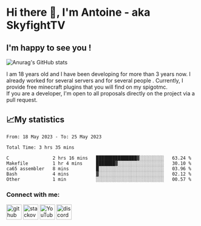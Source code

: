 # Hi there 👋, I'm Antoine - aka SkyfightTV
## I'm happy to see you !
![Anurag's GitHub stats](https://github-readme-stats.vercel.app/api?username=SKyfightTV&show_icons=true&theme=dark&count_private=true&)

I am 18 years old and I have been developing for more than 3 years now. I already worked for several servers and for several people . Currently, I provide free minecraft plugins that you will find on my spigotmc.<br>
If you are a developer, I'm open to all proposals directly on the project via a pull request.

## 📈My statistics
<!--START_SECTION:waka-->

```text
From: 18 May 2023 - To: 25 May 2023

Total Time: 3 hrs 35 mins

C                2 hrs 16 mins   ███████████████▓░░░░░░░░░   63.24 %
Makefile         1 hr 4 mins     ███████▓░░░░░░░░░░░░░░░░░   30.10 %
ca65 assembler   8 mins          █░░░░░░░░░░░░░░░░░░░░░░░░   03.96 %
Bash             4 mins          ▓░░░░░░░░░░░░░░░░░░░░░░░░   02.12 %
Other            1 min           ░░░░░░░░░░░░░░░░░░░░░░░░░   00.57 %
```

<!--END_SECTION:waka-->

### Connect with me:

[<img src='https://cdn.jsdelivr.net/npm/simple-icons@3.0.1/icons/github.svg' alt='github' height='40'>](https://github.com/SkyfightTV)  [<img src='https://cdn.jsdelivr.net/npm/simple-icons@3.0.1/icons/stackoverflow.svg' alt='stackoverflow' height='40'>](https://stackoverflow.com/users/16952856)  [<img src='https://cdn.jsdelivr.net/npm/simple-icons@3.0.1/icons/youtube.svg' alt='YouTube' height='40'>](https://www.youtube.com/channel/UCjzzQNjlBr-AZ5j1A8lMMKw)  [<img src='https://cdn.jsdelivr.net/npm/simple-icons@3.0.1/icons/discord.svg' alt='discord' height='40'>](https://discord.gg/u8yzVac)  
